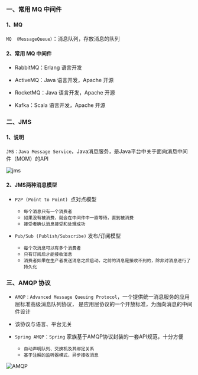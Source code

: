 ### 一、常用 MQ 中间件 
####  1、MQ
 `MQ （MessageQueue）`：消息队列，存放消息的队列
 
####  2、常用 MQ 中间件 
* RabbitMQ：Erlang 语言开发

* ActiveMQ：Java 语言开发，Apache 开源

* RocketMQ：Java 语言开发，Apache 开源

* Kafka：Scala 语言开发，Apache 开源


### 二、JMS
####  1、说明 
`JMS：Java Message Service`，Java消息服务，是Java平台中关于面向消息中间件（MOM）的API

![jms](https://fgq233.github.io/imgs/mq/jms.png)

####  2、JMS两种消息模型
*  `P2P (Point to Point) `点对点模型
   * `每个消息只有一个消费者`
   * `如果没有被消费，就会在中间件中一直等待，直到被消费`
   * `接受者确认消息接受和处理成功`
   
*  `Pub/Sub (Publish/Subscribe)` 发布/订阅模型
   * `每个次消息可以有多个消费者`
   * `只有订阅后才能接收消息`
   * `消费者如果在生产者发送消息之后启动，之前的消息是接收不到的，除非对消息进行了持久化`


### 三、AMQP 协议
* `AMQP：Advanced Message Queuing Protocol`，一个提供统一消息服务的应用层标准高级消息队列协议，
是应用层协议的一个开放标准，为面向消息的中间件设计

* 该协议与语言、平台无关

* `Spring AMQP`：`Spring` 家族基于AMQP协议封装的一套API规范，十分方便
  * `自动声明队列、交换机及其绑定关系`
  * `基于注解的监听器模式，异步接收消息`

![AMQP](https://fgq233.github.io/imgs/mq/amqp.png) 
